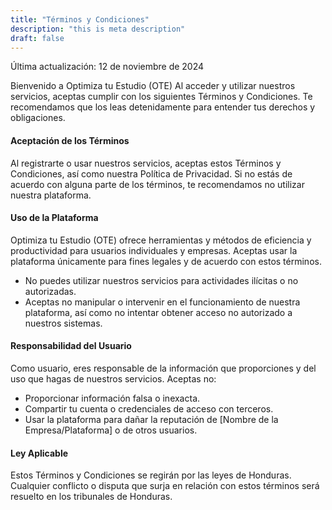 ```yaml
---
title: "Términos y Condiciones"
description: "this is meta description"
draft: false
---
```


Última actualización: 12 de noviembre de 2024

Bienvenido a Optimiza tu Estudio (OTE) Al acceder y utilizar nuestros servicios, aceptas cumplir con los siguientes Términos y Condiciones. Te recomendamos que los leas detenidamente para entender tus derechos y obligaciones.

#### Aceptación de los Términos

Al registrarte o usar nuestros servicios, aceptas estos Términos y Condiciones, así como nuestra Política de Privacidad. Si no estás de acuerdo con alguna parte de los términos, te recomendamos no utilizar nuestra plataforma.

#### Uso de la Plataforma

Optimiza tu Estudio (OTE) ofrece herramientas y métodos de eficiencia y productividad para usuarios individuales y empresas. Aceptas usar la plataforma únicamente para fines legales y de acuerdo con estos términos.

- No puedes utilizar nuestros servicios para actividades ilícitas o no autorizadas.
- Aceptas no manipular o intervenir en el funcionamiento de nuestra plataforma, así como no intentar obtener acceso no autorizado a nuestros sistemas.

#### Responsabilidad del Usuario

Como usuario, eres responsable de la información que proporciones y del uso que hagas de nuestros servicios. Aceptas no:

- Proporcionar información falsa o inexacta.
- Compartir tu cuenta o credenciales de acceso con terceros.
- Usar la plataforma para dañar la reputación de [Nombre de la Empresa/Plataforma] o de otros usuarios.

#### Ley Aplicable

Estos Términos y Condiciones se regirán por las leyes de Honduras. Cualquier conflicto o disputa que surja en relación con estos términos será resuelto en los tribunales de Honduras.
